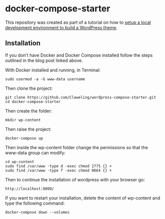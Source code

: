 # docker-compose-starter

This repository was created as part of a tutorial on how to [setup a local development environment to build a WordPress theme](https://davidyeiser.com/tutorial/docker-wordpress-theme-setup).

## Installation

If you don’t have Docker and Docker Compose installed follow the steps outlined in the blog post linked above.

With Docker installed and running, in Terminal:

````
sudo usermod -a -G www-data username
````
Then clone the project: 
````
git clone https://github.com/Cloweling/wordpress-compose-starter.git
cd docker-compose-starter
````

Then create the folder:
````
mkdir wp-content
````

Then raise the project:
````
docker-compose up
````

Then inside the wp-content folder change the permissions so that the www-data group can modify:
````
cd wp-content
sudo find /var/www -type d -exec chmod 2775 {} +
sudo find /var/www -type f -exec chmod 0664 {} +
````

Then to continue the installation of wordpress with your browser go:
````
http://localhost:8000/
````

If you want to restart your installation, delete the content of wp-content and type the following command:
````
docker-compose down --volumes
````